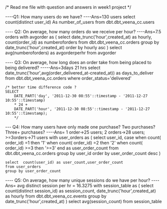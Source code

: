 
/* Read me file with question and answers in week1 project */


----Q1: How many users do we have?
----Ans=130 users
    select count(distinct user_id) As number_of_users
    from dbt.dbt_veena_cc.users


---- Q2: On average, how many orders do we receive per hour?
----Ans=7.5 orders
    with avgorder as 
    (
    select date_trunc('hour',created_at) as hourly, count(order_id) as numberoforders
    from dbt.dbt_veena_cc.orders
    group by date_trunc('hour',created_at)
    order by hourly asc
    )
    select avg(numberoforders) as avgorderperhr
    from avgorder

---- Q3: On average, how long does an order take from being placed to being delivered?
-----Ans=3days 21 hrs
    select 
    date_trunc('hour',avg(order_delivered_at-created_at)) as days_to_deliver
    from 
        dbt.dbt_veena_cc.orders
    where order_status='delivered'
    
    /* better time difference code ?
    SELECT 
        DATE_PART('day', '2011-12-30 08:55'::timestamp - '2011-12-27 10:55'::timestamp)
        * 24 + 
        DATE_PART('hour', '2011-12-30 08:55'::timestamp - '2011-12-27 10:55'::timestamp);
        */

--- Q4: How many users have only made one purchase? Two purchases? Three+ purchases?
----Ans= 1 order->25 users; 2 orders->28 users; >=3orders->71 users
    with user_orders as (
    select  user_id,
    case
        when count( order_id) =1 then '1'
        when count( order_id) =2 then '2'
        when count( order_id) >=3 then '>=3'
        end as user_order_count
    from dbt.dbt_veena_cc.orders
    group by user_id
    order by user_order_count desc )

    select  count(user_id) as user_count,user_order_count
    from user_orders
    group by user_order_count

---- Q5: On average, how many unique sessions do we have per hour?
---- Ans= avg distinct session per hr = 16.3275
    with session_table as (
    select  count(distinct session_id) as session_count, date_trunc('hour',created_at) as hourly
    from dbt.dbt_veena_cc.events
    group by date_trunc('hour',created_at) 
    )
    select avg(session_count)
    from session_table

